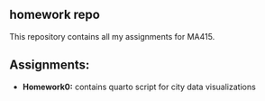 ## homework repo

This repository contains all my assignments for MA415.

## Assignments:
- **Homework0:** contains quarto script for city data visualizations
